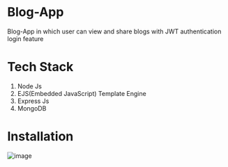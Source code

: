 # Blog-App
Blog-App in which user can view and share blogs with JWT authentication login feature

# Tech Stack 
1. Node Js
2. EJS(Embedded JavaScript) Template Engine
2. Express Js
3. MongoDB

# Installation 
![image](https://github.com/roshnimishraa/Real-Time-Chat-Application/assets/121380696/93a3c447-8b02-4547-be37-e5e280aa63df)
